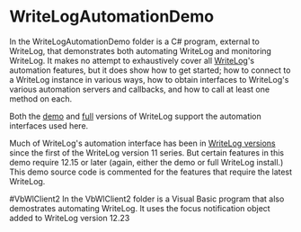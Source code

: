 # WriteLogAutomationDemo
In the WriteLogAutomationDemo folder is a C# program, external to WriteLog, that demonstrates both automating WriteLog and monitoring WriteLog.
It makes no attempt to exhaustively cover all <a href="http://writelog.com">WriteLog</a>'s automation features, but it does show how to get
started; how to connect to a WriteLog instance in various ways, how to obtain interfaces to WriteLog's various
automation servers and callbacks, and how to call at least one method on each.

Both the <a href='http://writelog.com/demo'>demo</a> and <a href='http://writelog.com/ordering'>full</a> versions of WriteLog support the automation interfaces used here. 

Much of WriteLog's automation interface has been in <a href="https://writelog.com/notes/revision-history-version-12">WriteLog versions</a>
since the first of the WriteLog version 11 series. 
But certain features in this demo require 12.15 or later (again, either the demo or full WriteLog install.) This demo
source code is commented for the features that require the latest WriteLog.

#VbWlClient2
In the VbWlClient2 folder is a Visual Basic program that also demostrates automating WriteLog. It uses the 
focus notification object added to WriteLog version 12.23
